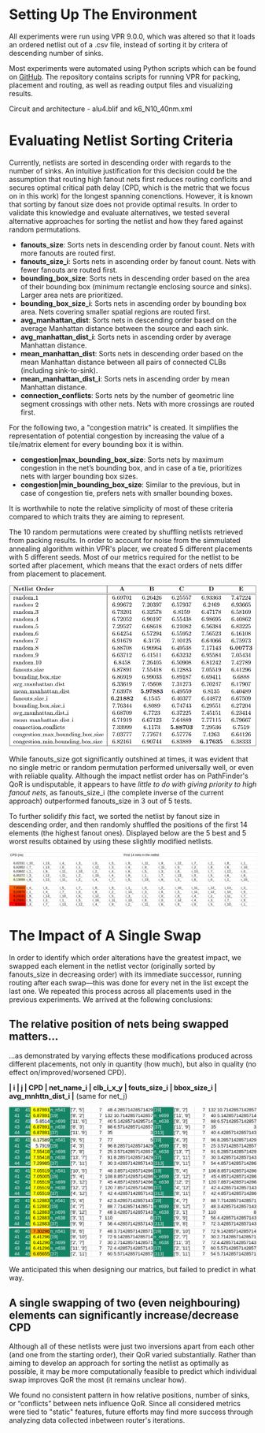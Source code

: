 # Setting Up The Environment
All experiments were run using VPR 9.0.0, which was altered so that it loads an ordered netlist out of a .csv file, instead of sorting it by critera of descending number of sinks.

Most experiments were automated using Python scripts which can be found on [GitHub](https://github.com/lkuresevic/orderfinder-for-pathfinder/). The repository contains scripts for running VPR for packing, placement and routing, as well as reading output files and visualizing results.

Circuit and architecture - alu4.blif and k6_N10_40nm.xml

# Evaluating Netlist Sorting Criteria
Currently, netlists are sorted in descending order with regards to the number of sinks. An intuitive justification for this decision could be the assumption that routing high fanout nets first reduces routing conflcits and secures optimal critical path delay (CPD, which is the metric that we focus on in this work) for the longest spanning conenctions. However, it is known that sorting by fanout size does not provide optimal results.
In order to validate this knowledge and evaluate alternatives, we tested several alternative approaches for sorting the netlist and how they fared against random permutations.

* **fanouts_size**: Sorts nets in descending order by fanout count. Nets with more fanouts are routed first.
* **fanouts_size_i**: Sorts nets in ascending order by fanout count. Nets with fewer fanouts are routed first.
* **bounding_box_size**: Sorts nets in descending order based on the area of their bounding box (minimum rectangle enclosing source and sinks). Larger area nets are prioritized.
* **bounding_box_size_i**: Sorts nets in ascending order by bounding box area. Nets covering smaller spatial regions are routed first.
* **avg_manhattan_dist**: Sorts nets in descending order based on the average Manhattan distance between the source and each sink. 
* **avg_manhattan_dist_i**: Sorts nets in ascending order by average Manhattan distance.
* **mean_manhattan_dist**: Sorts nets in descending order based on the mean Manhattan distance between all pairs of connected CLBs (including sink-to-sink).
* **mean_manhattan_dist_i**: Sorts nets in ascending order by mean Manhattan distance.
* **connection_conflicts**: Sorts nets by the number of geometric line segment crossings with other nets. Nets with more crossings are routed first.

For the following two, a "congestion matrix" is created. It simplifies the representation of potential congestion by increasing the value of a tile/matrix element for every bounding box it is within.
* **congestion|max_bounding_box_size**: Sorts nets by maximum congestion in the net’s bounding box, and in case of a tie, prioritizes nets with larger bounding box sizes.
* **congestion|min_bounding_box_size**: Similar to the previous, but in case of congestion tie, prefers nets with smaller bounding boxes.

It is worthwhile to note the relative simplicity of most of these criteria compared to which traits they are aiming to represent.

The 10 random permutations were created by shuffling netlists retrieved from packing results. In order to account for noise from the simmulated annealing algorithm within VPR's placer, we created 5 different placements with 5 different seeds. 
Most of our metrics required for the netlist to be sorted after placement, which means that the exact orders of nets differ from placement to placement.

![Table 1](https://github.com/lkuresevic/orderfinder-for-pathfinder/blob/main/table_1.png)

While fanouts_size got significantly outshined at times, it was evident that no single metric or random permutation performed universally well, or even with reliable quality. Although the impact netlist order has on PathFinder's QoR is undisputable, it appears to have _little to do with giving priority to high fanout nets_, as fanouts_size_i (the complete inverse of the current approach) outperformed fanouts_size in 3 out of 5 tests.

To further solidify _this_ fact, we sorted the netlist by fanout size in descending order, and then randomly shuffled the positions of the first 14 elements (the highest fanout ones). Displayed below are the 5 best and 5 worst results obtained by using these slightly modified netlists.

![Table 2](https://github.com/lkuresevic/orderfinder-for-pathfinder/blob/main/table_2.png)

# The Impact of A Single Swap
In order to identify which order alterations have the greatest impact, we swapped each element in the netlist vector (originally sorted by fanouts_size in decreasing order) with its immediate successor, running routing after each swap—this was done for every net in the list except the last one. We repeated this process across all placements used in the previous experiments.
We arrived at the following conclusions:

## The relative position of nets being swapped matters...
...as demonstrated by varying effects these modifications produced across different placements, not only in quantity (how much), but also in quality (no effect on/improved/worsened CPD).

**| i | j | CPD | net_name_i | clb_i_x_y | fouts_size_i | bbox_size_i | avg_mnhttn_dist_i |** (same for net_j)

![A](https://github.com/lkuresevic/orderfinder-for-pathfinder/blob/main/table_A.png)
![B](https://github.com/lkuresevic/orderfinder-for-pathfinder/blob/main/table_B.png)
![C](https://github.com/lkuresevic/orderfinder-for-pathfinder/blob/main/table_C.png)
![D](https://github.com/lkuresevic/orderfinder-for-pathfinder/blob/main/table_D.png)
![E](https://github.com/lkuresevic/orderfinder-for-pathfinder/blob/main/table_E.png)

We anticipated this when designing our matrics, but failed to predict in what way.

## A single swapping of two (even neighbouring) elements can significantly increase/decrease CPD 
Although all of these netlists were just two inversions apart from each other (and one from the starting order), their QoR varied substantially. Rather than aiming to develop an approach for sorting the netlist as optimally as possible, it may be more computationally feasible to predict which individual swap improves QoR the most (it remains unclear how).

We found no consistent pattern in how relative positions, number of sinks, or “conflicts” between nets influence QoR. Since all considered metrics were tied to "static" features, future efforts may find more success through analyzing data collected inbetween router's iterations. 
